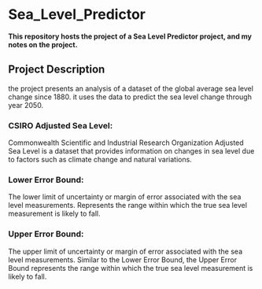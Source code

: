 # Sea_Level_Predictor

**This repository hosts the project of a Sea Level Predictor project, and my notes on the project.**

## Project Description
the project presents an analysis of a dataset of the global average sea level change since 1880. it uses the data to predict the sea level change through year 2050.

### CSIRO Adjusted Sea Level:
Commonwealth Scientific and Industrial Research Organization Adjusted Sea Level is a dataset that provides information on changes in sea level due to factors such as climate change and natural variations.
### Lower Error Bound:
The lower limit of uncertainty or margin of error associated with the sea level measurements. Represents the range within which the true sea level measurement is likely to fall.
### Upper Error Bound:
The upper limit of uncertainty or margin of error associated with the sea level measurements. Similar to the Lower Error Bound, the Upper Error Bound represents the range within which the true sea level measurement is likely to fall.
